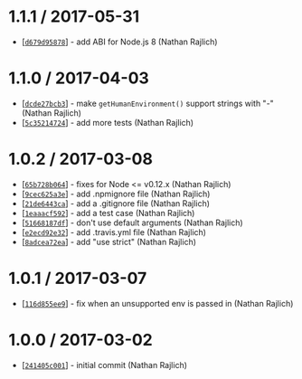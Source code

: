 
1.1.1 / 2017-05-31
==================

* [[`d679d95878`](https://github.com/zeit/host-env/commit/d679d95878)] - add ABI for Node.js 8 (Nathan Rajlich)

1.1.0 / 2017-04-03
==================

* [[`dcde27bcb3`](https://github.com/zeit/host-env/commit/dcde27bcb3)] - make `getHumanEnvironment()` support strings with "-" (Nathan Rajlich)
* [[`5c35214724`](https://github.com/zeit/host-env/commit/5c35214724)] - add more tests (Nathan Rajlich)

1.0.2 / 2017-03-08
==================

* [[`65b728b064`](https://github.com/zeit/host-env/commit/65b728b064)] - fixes for Node <= v0.12.x (Nathan Rajlich)
* [[`9cec625a3e`](https://github.com/zeit/host-env/commit/9cec625a3e)] - add .npmignore file (Nathan Rajlich)
* [[`21de6443ca`](https://github.com/zeit/host-env/commit/21de6443ca)] - add a .gitignore file (Nathan Rajlich)
* [[`1eaaacf592`](https://github.com/zeit/host-env/commit/1eaaacf592)] - add a test case (Nathan Rajlich)
* [[`51668187df`](https://github.com/zeit/host-env/commit/51668187df)] - don't use default arguments (Nathan Rajlich)
* [[`e2ecd92e32`](https://github.com/zeit/host-env/commit/e2ecd92e32)] - add .travis.yml file (Nathan Rajlich)
* [[`8adcea72ea`](https://github.com/zeit/host-env/commit/8adcea72ea)] - add "use strict" (Nathan Rajlich)

1.0.1 / 2017-03-07
==================

* [[`116d855ee9`](https://github.com/zeit/host-env/commit/116d855ee9)] - fix when an unsupported env is passed in (Nathan Rajlich)

1.0.0 / 2017-03-02
==================

* [[`241405c001`](https://github.com/zeit/host-env/commit/241405c001)] - initial commit (Nathan Rajlich)
